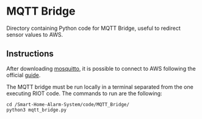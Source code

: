# MQTT Bridge
Directory containing Python code for MQTT Bridge, useful to redirect sensor values to AWS.

## Instructions
After downloading [mosquitto](https://github.com/eclipse/mosquitto), it is possible to connect to AWS following the official [guide](https://aws.amazon.com/it/blogs/iot/how-to-bridge-mosquitto-mqtt-broker-to-aws-iot/).

The MQTT bridge must be run locally in a terminal separated from the one executing RIOT code. The commands to run are the following:

    cd /Smart-Home-Alarm-System/code/MQTT_Bridge/
    python3 mqtt_bridge.py
